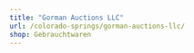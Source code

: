 ```yaml
---
title: "Gorman Auctions LLC"
url: /colorado-springs/gorman-auctions-llc/
shop: Gebrauchtwaren
---
```

